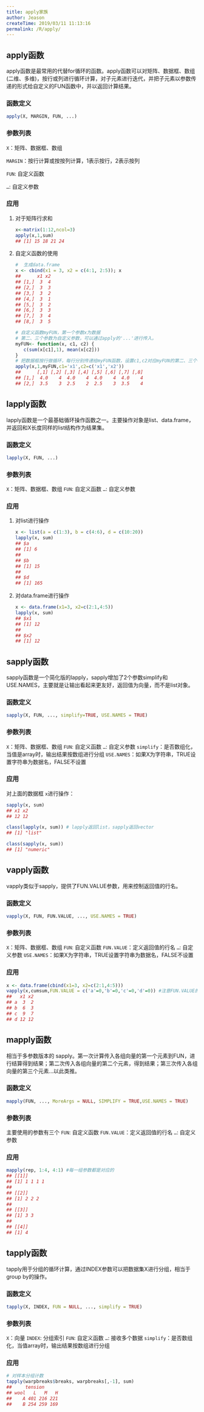 ```yaml
---
title: apply家族
author: Jeason
createTime: 2019/03/11 11:13:16
permalink: /R/apply/
---
```

## apply函数

apply函数是最常用的代替for循环的函数。apply函数可以对矩阵、数据框、数组(二维、多维)，按行或列进行循环计算，对子元素进行迭代，并把子元素以参数传递的形式给自定义的FUN函数中，并以返回计算结果。

### 函数定义

```r
apply(X, MARGIN, FUN, ...)
```

### 参数列表

`X`：矩阵、数据框、数组

`MARGIN`：按行计算或按按列计算，1表示按行，2表示按列

`FUN`: 自定义函数

`…`: 自定义参数

### 应用

1. 对于矩阵行求和

   ```r
   x<-matrix(1:12,ncol=3)
   apply(x,1,sum)
   ## [1] 15 18 21 24
   ```
2. 自定义函数的使用

   ```r
   #  生成data.frame  
   x <- cbind(x1 = 3, x2 = c(4:1, 2:5)); x
   ##      x1 x2
   ## [1,]  3  4
   ## [2,]  3  3
   ## [3,]  3  2
   ## [4,]  3  1
   ## [5,]  3  2
   ## [6,]  3  3
   ## [7,]  3  4
   ## [8,]  3  5
   ```

   ```r
   # 自定义函数myFUN，第一个参数x为数据
   # 第二、三个参数为自定义参数，可以通过apply的'...'进行传入。
   myFUN<- function(x, c1, c2) {
      c(sum(x[c1],1), mean(x[c2])) 
   }
   # 把数据框按行做循环，每行分别传递给myFUN函数，设置c1,c2对应myFUN的第二、三个参数
   apply(x,1,myFUN,c1='x1',c2=c('x1','x2'))
   ##      [,1] [,2] [,3] [,4] [,5] [,6] [,7] [,8]
   ## [1,]  4.0    4  4.0    4  4.0    4  4.0    4
   ## [2,]  3.5    3  2.5    2  2.5    3  3.5    4
   ```

## lapply函数

lapply函数是一个最基础循环操作函数之一。主要操作对象是list、data.frame，并返回和X长度同样的list结构作为结果集。

### 函数定义

```r
lapply(X, FUN, ...)
```

### 参数列表

`X`：矩阵、数据框、数组
`FUN`: 自定义函数
`…`: 自定义参数

### 应用

1. 对list进行操作

   ```r
   x <- list(a = c(1:3), b = c(4:6), d = c(10:20))
   lapply(x, sum)
   ## $a
   ## [1] 6
   ## 
   ## $b
   ## [1] 15
   ## 
   ## $d
   ## [1] 165
   ```
2. 对data.frame进行操作

   ```r
   x <- data.frame(x1=3, x2=c(2:1,4:5))
   lapply(x, sum)
   ## $x1
   ## [1] 12
   ## 
   ## $x2
   ## [1] 12
   ```

## sapply函数

sapply函数是一个简化版的lapply，sapply增加了2个参数simplify和USE.NAMES，主要就是让输出看起来更友好，返回值为向量，而不是list对象。

### 函数定义

```r
sapply(X, FUN, ..., simplify=TRUE, USE.NAMES = TRUE)
```

### 参数列表

`X`：矩阵、数据框、数组
`FUN`: 自定义函数
`…`: 自定义参数
`simplify`：是否数组化，当值是array时，输出结果按数组进行分组
`USE.NAMES`：如果X为字符串，TRUE设置字符串为数据名，FALSE不设置

### 应用

对上面的数据框 `x`进行操作：

```r
sapply(x, sum)
## x1 x2 
## 12 12
```

```r
class(lapply(x, sum)) # lapply返回list，sapply返回vector
## [1] "list"
```

```r
class(sapply(x, sum))
## [1] "numeric"
```

## vapply函数

vapply类似于sapply，提供了FUN.VALUE参数，用来控制返回值的行名。

### 函数定义

```r
vapply(X, FUN, FUN.VALUE, ..., USE.NAMES = TRUE)
```

### 参数列表

`X`：矩阵、数据框、数组
`FUN`: 自定义函数
`FUN.VALUE`：定义返回值的行名
`…`: 自定义参数
`USE.NAMES`：如果X为字符串，TRUE设置字符串为数据名，FALSE不设置

### 应用

```r
x <- data.frame(cbind(x1=3, x2=c(2:1,4:5)))
vapply(x,cumsum,FUN.VALUE = c('a'=0,'b'=0,'c'=0,'d'=0)) #注意FUN.VALUE的用法
##   x1 x2
## a  3  2
## b  6  3
## c  9  7
## d 12 12
```

## mapply函数

相当于多参数版本的 sapply。第一次计算传入各组向量的第一个元素到FUN，进行结算得到结果；第二次传入各组向量的第二个元素，得到结果；第三次传入各组向量的第三个元素…以此类推。

### 函数定义

```r
mapply(FUN, ..., MoreArgs = NULL, SIMPLIFY = TRUE,USE.NAMES = TRUE)
```

### 参数列表

主要使用的参数有三个
`FUN`: 自定义函数
`FUN.VALUE`：定义返回值的行名
`…`: 自定义参数

### 应用

```r
mapply(rep, 1:4, 4:1) #每一组参数都是对应的
## [[1]]
## [1] 1 1 1 1
## 
## [[2]]
## [1] 2 2 2
## 
## [[3]]
## [1] 3 3
## 
## [[4]]
## [1] 4
```

## tapply函数

tapply用于分组的循环计算，通过INDEX参数可以把数据集X进行分组，相当于group by的操作。

### 函数定义

```r
tapply(X, INDEX, FUN = NULL, ..., simplify = TRUE)
```

### 参数列表

`X`：向量
`INDEX`: 分组索引
`FUN`: 自定义函数
`…`: 接收多个数据
`simplify`：是否数组化，当值array时，输出结果按数组进行分组

### 应用

```r
# 对样本分组计数
tapply(warpbreaks$breaks, warpbreaks[,-1], sum)
##     tension
## wool   L   M   H
##    A 401 216 221
##    B 254 259 169
```
